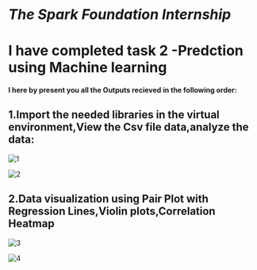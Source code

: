 # *The Spark Foundation Internship*

# I have  **completed task 2** -**Predction using Machine learning**

#### I here by present you all the **Outputs** recieved in the following order:

## 1.Import the needed libraries in the virtual environment,View the Csv file data,analyze the data:
![1](https://github.com/RaghavAP369/Unsupervised-ML--1/assets/139637644/94c1f1fe-b07e-4929-a190-3f66c3a9135c)

![2](https://github.com/RaghavAP369/Unsupervised-ML--1/assets/139637644/f3134ddd-961f-4f6c-94a9-7d4242f9aab4)


## 2.Data visualization using Pair Plot with Regression Lines,Violin plots,Correlation Heatmap

![3](https://github.com/RaghavAP369/Unsupervised-ML--1/assets/139637644/aebb53bb-98ae-4c08-a8fd-f363720f6f51)

![4](https://github.com/RaghavAP369/Unsupervised-ML--1/assets/139637644/81434c76-cdfc-46c4-81ce-6273d5deb5a4)
